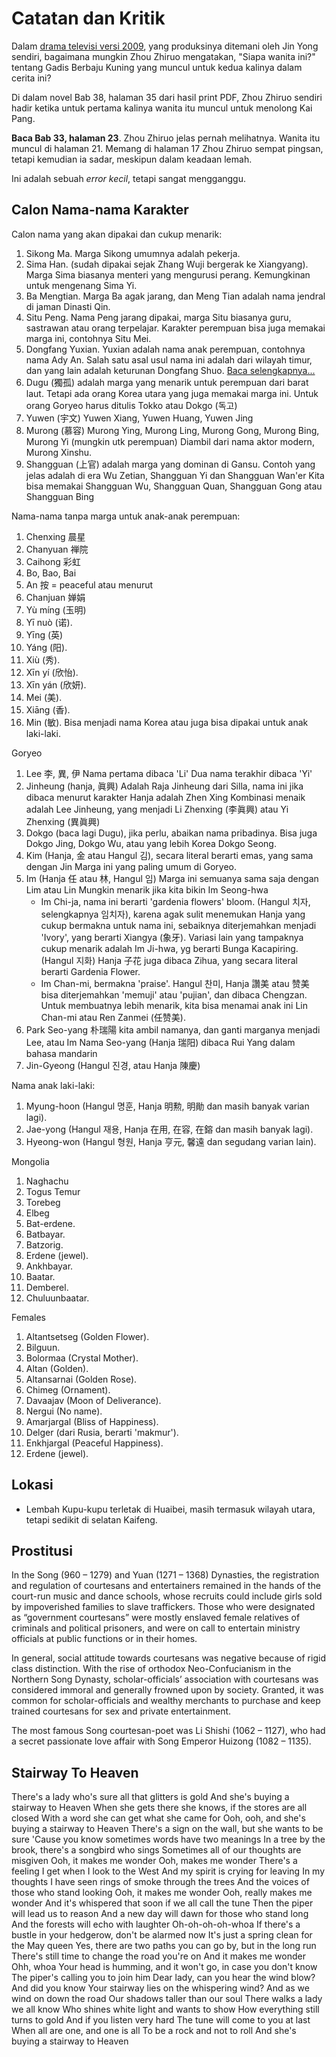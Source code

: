 # Catatan dan Kritik 

Dalam [drama televisi versi 2009](https://youtube.com/clip/UgkxEuyjwD613__X4a2B96LMP2re-BGCvXSA?si=DCW4PjwfRliniRho), 
yang produksinya ditemani oleh Jin Yong sendiri, bagaimana mungkin Zhou Zhiruo mengatakan, "Siapa wanita ini?" 
tentang Gadis Berbaju Kuning yang muncul untuk kedua kalinya dalam cerita ini?

Di dalam novel Bab 38, halaman 35 dari hasil print PDF, Zhou Zhiruo sendiri hadir ketika untuk pertama kalinya wanita itu
muncul untuk menolong Kai Pang.

**Baca Bab 33, halaman 23**. Zhou Zhiruo jelas pernah melihatnya. Wanita itu muncul di halaman 21.
Memang di halaman 17 Zhou Zhiruo sempat pingsan, tetapi kemudian ia sadar, meskipun dalam keadaan lemah.

Ini adalah sebuah _error kecil_, tetapi sangat mengganggu.


## Calon Nama-nama Karakter

Calon nama yang akan dipakai dan cukup menarik:

1. Sikong Ma.
   Marga Sikong umumnya adalah pekerja.
2. Sima Han. (sudah dipakai sejak Zhang Wuji bergerak ke Xiangyang).
   Marga Sima biasanya menteri yang mengurusi perang. Kemungkinan untuk mengenang Sima Yi. 
3. Ba Mengtian.
   Marga Ba agak jarang, dan Meng Tian adalah nama jendral di jaman Dinasti Qin.
4. Situ Peng.
   Nama Peng jarang dipakai, marga Situ biasanya guru, sastrawan atau orang terpelajar.
   Karakter perempuan bisa juga memakai marga ini, contohnya Situ Mei. 
5. Dongfang Yuxian.
   Yuxian adalah nama anak perempuan, contohnya nama Ady An.
   Salah satu asal usul nama ini adalah dari wilayah timur, dan yang lain adalah keturunan Dongfang Shuo. 
   [Baca selengkapnya...](https://en.wikipedia.org/wiki/Dongfang_(surname)#:~:text=Dongfang%20has%20two%20points%20of,original%20family%20name%20was%20Zhang.)
6. Dugu (獨孤) adalah marga yang menarik untuk perempuan dari barat laut. Tetapi ada orang Korea utara yang 
   juga memakai marga ini. Untuk orang Goryeo harus ditulis Tokko atau Dokgo (독고)
7. Yuwen (宇文)
   Yuwen Xiang, Yuwen Huang, Yuwen Jing
8. Murong (慕容)
   Murong Ying, Murong Ling, Murong Gong, Murong Bing, Murong Yi (mungkin utk perempuan)
   Diambil dari nama aktor modern, Murong Xinshu.
9. Shangguan (上官) adalah marga yang dominan di Gansu.
   Contoh yang jelas adalah di era Wu Zetian, Shangguan Yi dan Shangguan Wan'er
   Kita bisa memakai Shangguan Wu, Shangguan Quan, Shangguan Gong atau Shangguan Bing


Nama-nama tanpa marga untuk anak-anak perempuan:

1. Chenxing 晨星 
2. Chanyuan 禅院
3. Caihong 彩虹
4. Bo, Bao, Bai
5. An 按 = peaceful atau menurut
6. Chanjuan 婵娟
7. Yù míng (玉明)
8. Yī nuò (诺).
9. Yīng (英)
10. Yáng (阳). 
11. Xiù (秀).
12. Xīn yí (欣怡).
13. Xīn yán (欣妍).
14. Mei (美).
15. Xiāng (香). 
16. Min (敏). Bisa menjadi nama Korea atau juga bisa dipakai untuk anak laki-laki. 

Goryeo

1. Lee 李, 異, 伊
   Nama pertama dibaca 'Li'
   Dua nama terakhir dibaca 'Yi'
2. Jinheung (hanja, 眞興)
   Adalah Raja Jinheung dari Silla, nama ini jika dibaca menurut karakter Hanja adalah Zhen Xing
   Kombinasi menaik adalah Lee Jinheung, yang menjadi Li Zhenxing (李眞興) atau Yi Zhenxing (異眞興)
3. Dokgo (baca lagi Dugu), jika perlu, abaikan nama pribadinya.
   Bisa juga Dokgo Jing, Dokgo Wu, atau yang lebih Korea Dokgo Seong. 
4. Kim (Hanja, 金 atau Hangul 김), secara literal berarti emas, yang sama dengan Jin
   Marga ini yang paling umum di Goryeo.
5. Im (Hanja 任 atau 林, Hangul 임)
   Marga ini semuanya sama saja dengan Lim atau Lin
   Mungkin menarik jika kita bikin Im Seong-hwa
   - Im Chi-ja, nama ini berarti 'gardenia flowers' bloom. (Hangul 치자, selengkapnya 임치자), karena agak sulit menemukan Hanja yang 
     cukup bermakna untuk nama ini, sebaiknya diterjemahkan menjadi 'Ivory', yang berarti Xiangya (​象牙).
     Variasi lain yang tampaknya cukup menarik adalah Im Ji-hwa, yg berarti Bunga Kacapiring. (Hangul 지화) Hanja 子花 juga dibaca Zihua, 
     yang secara literal berarti Gardenia Flower.
   - Im Chan-mi, bermakna 'praise'. Hangul 찬미, Hanja 讚美 atau 赞美 bisa diterjemahkan 'memuji' atau 'pujian', dan dibaca Chengzan.
     Untuk membuatnya lebih menarik, kita bisa menamai anak ini Lin Chan-mi atau Ren Zanmei (任赞美).
6. Park Seo-yang 朴瑞陽 kita ambil namanya, dan ganti marganya menjadi Lee, atau Im
   Nama Seo-yang (Hanja 瑞阳) dibaca Rui Yang dalam bahasa mandarin
7. Jin-Gyeong (Hangul 진경, atau Hanja 陳慶) 

Nama anak laki-laki:

1. Myung-hoon (Hangul 명훈, Hanja 明勲, 明勛 dan masih banyak varian lagi).
2. Jae-yong (Hangul 재용, Hanja 在用, 在容, 在鎔 dan masih banyak lagi).
3. Hyeong-won (Hangul 형원, Hanja 亨元, 馨遠 dan segudang varian lain).

Mongolia

1. Naghachu
2. Togus Temur
3. Torebeg
4. Elbeg
5. Bat-erdene.
6. Batbayar.
7. Batzorig.
8. Erdene (jewel).
9. Ankhbayar.
10. Baatar.
11. Demberel.
12. Chuluunbaatar.

Females

1. Altantsetseg (Golden Flower).
2. Bilguun.
3. Bolormaa (Crystal Mother).
4. Altan (Golden).
5. Altansarnai (Golden Rose).
6. Chimeg (Ornament).
7. Davaajav (Moon of Deliverance).
8. Nergui (No name).
9. Amarjargal (Bliss of Happiness).
10. Delger (dari Rusia, berarti 'makmur').
11. Enkhjargal (Peaceful Happiness).
12. Erdene (jewel).

## Lokasi

- Lembah Kupu-kupu terletak di Huaibei, masih termasuk wilayah utara, tetapi sedikit di selatan Kaifeng.


## Prostitusi

In the Song (960 – 1279) and Yuan (1271 – 1368) Dynasties, the registration and regulation of courtesans and entertainers remained in the hands of the court-run music and dance schools, whose recruits could include girls sold by impoverished families to slave traffickers. Those who were designated as “government courtesans” were mostly enslaved female relatives of criminals and political prisoners, and were on call to entertain ministry officials at public functions or in their homes.

In general, social attitude towards courtesans was negative because of rigid class distinction. With the rise of orthodox Neo-Confucianism in the Northern Song Dynasty, scholar-officials’ association with courtesans was considered immoral and generally frowned upon by society. Granted, it was common for scholar-officials and wealthy merchants to purchase and keep trained courtesans for sex and private entertainment.

The most famous Song courtesan-poet was Li Shishi (1062 – 1127), who had a secret passionate love affair with Song Emperor Huizong (1082 – 1135).


## Stairway To Heaven

There's a lady who's sure all that glitters is gold
And she's buying a stairway to Heaven
When she gets there she knows, if the stores are all closed
With a word she can get what she came for
Ooh, ooh, and she's buying a stairway to Heaven
There's a sign on the wall, but she wants to be sure
'Cause you know sometimes words have two meanings
In a tree by the brook, there's a songbird who sings
Sometimes all of our thoughts are misgiven
Ooh, it makes me wonder
Ooh, makes me wonder
There's a feeling I get when I look to the West
And my spirit is crying for leaving
In my thoughts I have seen rings of smoke through the trees
And the voices of those who stand looking
Ooh, it makes me wonder
Ooh, really makes me wonder
And it's whispered that soon if we all call the tune
Then the piper will lead us to reason
And a new day will dawn for those who stand long
And the forests will echo with laughter
Oh-oh-oh-oh-whoa
If there's a bustle in your hedgerow, don't be alarmed now
It's just a spring clean for the May queen
Yes, there are two paths you can go by, but in the long run
There's still time to change the road you're on
And it makes me wonder
Ohh, whoa
Your head is humming, and it won't go, in case you don't know
The piper's calling you to join him
Dear lady, can you hear the wind blow? And did you know
Your stairway lies on the whispering wind?
And as we wind on down the road
Our shadows taller than our soul
There walks a lady we all know
Who shines white light and wants to show
How everything still turns to gold
And if you listen very hard
The tune will come to you at last
When all are one, and one is all
To be a rock and not to roll
And she's buying a stairway to Heaven


